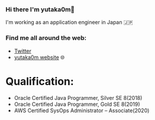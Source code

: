 ### Hi there I'm yutaka0m👋

I'm working as an application engineer in Japan :jp:

### Find me all around the web:

- [Twitter](http://twitter.com/yutaka0m)
- [yutaka0m website](https://tech.yutaka0m.com) :globe_with_meridians:

# Qualification:

- Oracle Certified Java Programmer, Silver SE 8(2018)
- Oracle Certified Java Programmer, Gold SE 8(2019)
- AWS Certified SysOps Administrator – Associate(2020)
